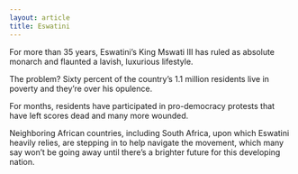 ```yaml
---
layout: article
title: Eswatini
---
```


For more than 35 years, Eswatini’s King Mswati III has ruled as absolute monarch and flaunted a lavish, luxurious lifestyle.

The problem? Sixty percent of the country’s 1.1 million residents live in poverty and they’re over his opulence.

For months, residents have participated in pro-democracy protests that have left scores dead and many more wounded.

Neighboring African countries, including South Africa, upon which Eswatini heavily relies, are stepping in to help navigate the movement, which many say won’t be going away until there’s a brighter future for this developing nation.
